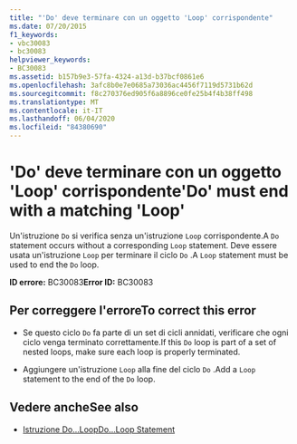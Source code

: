 ```yaml
---
title: "'Do' deve terminare con un oggetto 'Loop' corrispondente"
ms.date: 07/20/2015
f1_keywords:
- vbc30083
- bc30083
helpviewer_keywords:
- BC30083
ms.assetid: b157b9e3-57fa-4324-a13d-b37bcf0861e6
ms.openlocfilehash: 3afc8b0e7e0685a73036ac4456f7119d5731b62d
ms.sourcegitcommit: f8c270376ed905f6a8896ce0fe25b4f4b38ff498
ms.translationtype: MT
ms.contentlocale: it-IT
ms.lasthandoff: 06/04/2020
ms.locfileid: "84380690"
---
```

# <a name="do-must-end-with-a-matching-loop"></a><span data-ttu-id="74eb0-102">'Do' deve terminare con un oggetto 'Loop' corrispondente</span><span class="sxs-lookup"><span data-stu-id="74eb0-102">'Do' must end with a matching 'Loop'</span></span>
<span data-ttu-id="74eb0-103">Un'istruzione `Do` si verifica senza un'istruzione `Loop` corrispondente.</span><span class="sxs-lookup"><span data-stu-id="74eb0-103">A `Do` statement occurs without a corresponding `Loop` statement.</span></span> <span data-ttu-id="74eb0-104">Deve essere usata un'istruzione `Loop` per terminare il ciclo `Do` .</span><span class="sxs-lookup"><span data-stu-id="74eb0-104">A `Loop` statement must be used to end the `Do` loop.</span></span>  
  
 <span data-ttu-id="74eb0-105">**ID errore:** BC30083</span><span class="sxs-lookup"><span data-stu-id="74eb0-105">**Error ID:** BC30083</span></span>  
  
## <a name="to-correct-this-error"></a><span data-ttu-id="74eb0-106">Per correggere l'errore</span><span class="sxs-lookup"><span data-stu-id="74eb0-106">To correct this error</span></span>  
  
- <span data-ttu-id="74eb0-107">Se questo ciclo `Do` fa parte di un set di cicli annidati, verificare che ogni ciclo venga terminato correttamente.</span><span class="sxs-lookup"><span data-stu-id="74eb0-107">If this `Do` loop is part of a set of nested loops, make sure each loop is properly terminated.</span></span>  
  
- <span data-ttu-id="74eb0-108">Aggiungere un'istruzione `Loop` alla fine del ciclo `Do` .</span><span class="sxs-lookup"><span data-stu-id="74eb0-108">Add a `Loop` statement to the end of the `Do` loop.</span></span>  
  
## <a name="see-also"></a><span data-ttu-id="74eb0-109">Vedere anche</span><span class="sxs-lookup"><span data-stu-id="74eb0-109">See also</span></span>

- [<span data-ttu-id="74eb0-110">Istruzione Do...Loop</span><span class="sxs-lookup"><span data-stu-id="74eb0-110">Do...Loop Statement</span></span>](../language-reference/statements/do-loop-statement.md)
